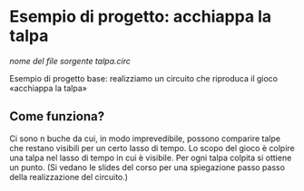 # Esempio di progetto: acchiappa la talpa

*nome del file sorgente talpa.circ*

Esempio di progetto base: realizziamo un circuito che riproduca il gioco «acchiappa la talpa»

## Come funziona? 
Ci sono n buche da cui, in modo imprevedibile, possono comparire talpe che restano visibili per un certo lasso di tempo. Lo scopo del
gioco è colpire una talpa nel lasso di tempo in cui è visibile. Per ogni talpa colpita si ottiene un punto. (Si vedano le slides del corso per una spiegazione passo passo della realizzazione del circuito.)
